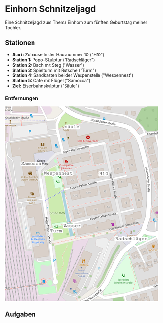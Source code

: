 # Einhorn Schnitzeljagd

Eine Schnitzeljagd zum Thema Einhorn zum fünften Geburtstag meiner Tochter.

## Stationen

* **Start:** Zuhause in der Hausnummer 10 ("H10")
* **Station 1:** Popo-Skulptur ("Radschläger")
* **Station 2:** Bach mit Steg ("Wasser")
* **Station 3:** Spielturm mit Rutsche ("Turm")
* **Station 4:** Sandkasten bei der Wespenstelle ("Wespennest")
* **Station 5:** Cafe mit Flügel ("Samocca")
* **Ziel:** Eisenbahnskulptur ("Säule")

### Entfernungen

![Karte vom Stadtoval in Aalen](karte.png)

## Aufgaben
